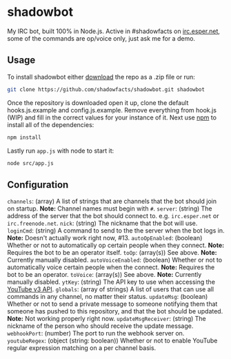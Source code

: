 shadowbot
==========

My IRC bot, built 100% in Node.js. Active in #shadowfacts on [irc.esper.net][esper], some of the commands are op/voice only, just ask me for a demo.


## Usage
To install shadowbot either [download][zip_dl] the repo as a .zip file or run:
```bash
git clone https://github.com/shadowfacts/shadowbot.git shadowbot
```

Once the repository is downloaded open it up, clone the default hooks.js.example and config.js.example. Remove everything from hook.js (WIP) and fill in the correct values for your instance of it. Next use [npm][npm] to install all of the dependencies:
```bash
npm install
```
Lastly run `app.js` with node to start it:
```bash
node src/app.js
```

## Configuration
`channels`: (array) A list of strings that are channels that the bot should join on startup. **Note:** Channel names must begin with `#`.
`server`: (string) The address of the server that the bot should connect to. e.g. `irc.esper.net` or `irc.freenode.net`.
`nick`: (string) The nickname that the bot will use.
`loginCmd`: (string) A command to send to the the server when the bot logs in. **Note:** Doesn't actually work right now, #13.
`autoOpEnabled`: (boolean) Whether or not to automatically op certain people when they connect. **Note:** Requires the bot to be an operator itself.
`toOp`: (array(s)) See above. **Note:** Currently manually disabled.
`autoVoiceEnabled`: (boolean) Whether or not to automatically voice certain people when the connect. **Note:** Requires the bot to be an operator.
`toVoice`: (array(s)) See above. **Note:** Currently manually disabled.
`ytKey`: (string) The API key to use when accessing the [YouTube v3 API][ytAPI].
`globals`: (array of strings) A list of users that can use all commands in any channel, no matter their status.
`updateMsg`: (boolean) Whether or not to send a private message to someone notifying them that someone has pushed to this repository, and that the bot should be updated. **Note:** Not working properly right now.
`updateMsgReceiver`: (string) The nickname of the person who should receive the update message.
`webhookPort`: (number) The port to run the webhook server on.
`youtubeRegex`: (object (string: boolean)) Whether or not to enable YouTube regular expression matching on a per channel basis.

[esper]: http://esper.net/publicirc.php
[zip_dl]: http://git.io/NZjE
[npm]: https://www.npmjs.com/
[ytAPI]: https://developers.google.com/youtube/v3/
